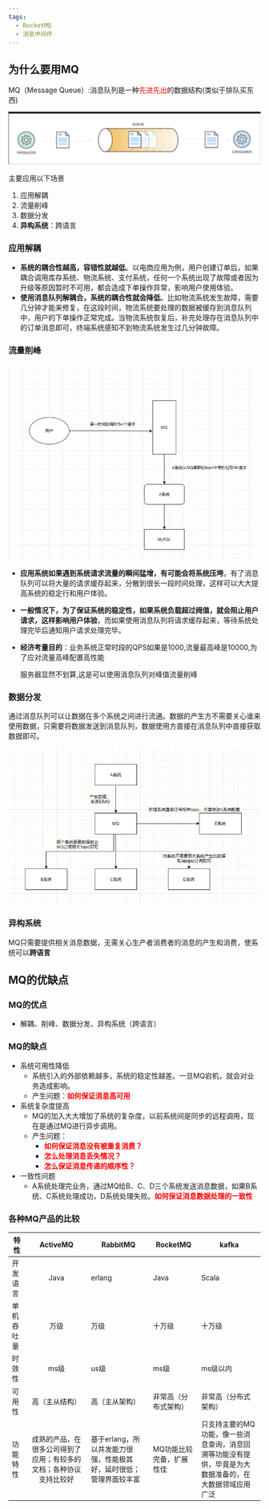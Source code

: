 ```yaml
---
tags:
  - RocketMQ
  - 消息中间件
---
```

## 为什么要用MQ

MQ（Message Queue）:消息队列是一种<font color=red>先进先出</font>的数据结构(类似于排队买东西)

![image-20210506102834628](https://raw.githubusercontent.com/CNRF/noteImage/main/image/202302050113689.png)

主要应用以下场景

1. 应用解耦
2. 流量削峰
3. 数据分发
4. **异构系统**：跨语言

### 应用解耦

- **系统的耦合性越高，容错性就越低**。以电商应用为例，用户创建订单后，如果耦合调用库存系统、物流系统、支付系统，任何一个系统出现了故障或者因为升级等原因暂时不可用，都会造成下单操作异常，影响用户使用体验。
- **使用消息队列解耦合，系统的耦合性就会降低**。比如物流系统发生故障，需要几分钟才能来修复，在这段时间，物流系统要处理的数据被缓存到消息队列中，用户的下单操作正常完成。当物流系统恢复后，补充处理存在消息队列中的订单消息即可，终端系统感知不到物流系统发生过几分钟故障。

### 流量削峰

![](https://raw.githubusercontent.com/CNRF/noteImage/main/image/202302050114180.png)

- **应用系统如果遇到系统请求流量的瞬间猛增，有可能会将系统压垮**。有了消息队列可以将大量的请求缓存起来，分散到很长一段时间处理，这样可以大大提高系统的稳定行和用户体验。

- **一般情况下，为了保证系统的稳定性，如果系统负载超过阀值，就会阻止用户请求，这样影响用户体验**，而如果使用消息队列将请求缓存起来，等待系统处理完毕后通知用户请求处理完毕。

- **经济考量目的**：业务系统正常时段的QPS如果是1000,流量最高峰是10000,为了应对流量高峰配置高性能

	服务器显然不划算,这是可以使用消息队列对峰值流量削峰

### 数据分发

通过消息队列可以让数据在多个系统之间进行流通。数据的产生方不需要关心谁来使用数据，只需要将数据发送到消息队列，数据使用方直接在消息队列中直接获取数据即可。

![](https://raw.githubusercontent.com/CNRF/noteImage/main/image/202302050114097.png)

### **异构系统**

MQ只需要提供相关消息数据，无需关心生产者消费者的消息的产生和消费，使系统可以**跨语言**

## MQ的优缺点

### MQ的优点

- 解耦、削峰、数据分发、异构系统（跨语言）

### MQ的缺点

- 系统可用性降低
	- 系统引入的外部依赖越多，系统的稳定性越差。一旦MQ宕机，就会对业务造成影响。
	- 产生问题：<font color=red>**如何保证消息高可用**</font>
- 系统复杂度提高
	- MQ的加入大大增加了系统的复杂度，以前系统间是同步的远程调用，现在是通过MQ进行异步调用。
	- 产生问题：
		- <font color=red>**如何保证消息没有被重复消费？**</font>
		- <font color=red>**怎么处理消息丢失情况？**</font>
		- <font color=red>**怎么保证消息传递的顺序性？**</font>
- 一致性问题
	- A系统处理完业务，通过MQ给B、C、D三个系统发送消息数据，如果B系统、C系统处理成功，D系统处理失败。<font color=red>**如何保证消息数据处理的一致性**</font>

### 各种MQ产品的比较

| **特性**   |                         **ActiveMQ**                         | **RabbitMQ**                                                 | **RocketMQ**             | **kafka**                                                    |
| ---------- | :----------------------------------------------------------: | ------------------------------------------------------------ | ------------------------ | ------------------------------------------------------------ |
| 开发语言   |                             Java                             | erlang                                                       | Java                     | Scala                                                        |
| 单机吞吐量 |                             万级                             | 万级                                                         | 十万级                   | 十万级                                                       |
| 时效性     |                             ms级                             | us级                                                         | ms级                     | ms级以内                                                     |
| 可用性     |                        高（主从结构）                        | 高（主从架构）                                               | 非常高（分布式架构）     | 非常高（分布式架构）                                         |
| 功能特性   | 成熟的产品，在很多公司得到了应用；有较多的文档；各种协议支持比较好 | 基于erlang，所以并发能力很强，性能极其好，延时很低；管理界面较丰富 | MQ功能比较完备，扩展性佳 | 只支持主要的MQ功能，像一些消息查询，消息回溯等功能没有提供，毕竟是为大数据准备的，在大数据领域应用广泛 |

